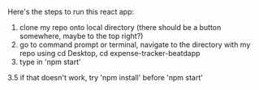 Here's the steps to run this react app:

1. clone my repo onto local directory (there should be a button somewhere, maybe to the top right?)
2. go to command prompt or terminal, navigate to the directory with my repo using cd Desktop, cd expense-tracker-beatdapp
3. type in 'npm start'

3.5 if that doesn't work, try 'npm install' before 'npm start'


